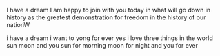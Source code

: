 I have a dream
I am happy to join with you today in what will go down in history
as the greatest demonstration for freedom in the history of our nationW


i have  a dream i want to yong for ever
yes
i love three things in the world 
sun
moon
and you 
sun for morning
moon for night 
and you for ever

